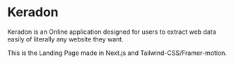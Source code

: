 # Keradon

Keradon is an Online application designed for users to extract web data easily of literally any website they want.

This is the Landing Page made in Next.js and Tailwind-CSS/Framer-motion.
